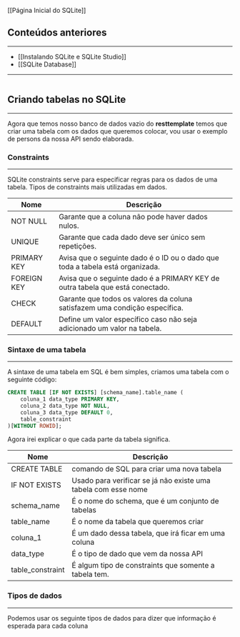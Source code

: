 [[Página Inicial do SQLite]]

## Conteúdos anteriores
---
- [[Instalando SQLite e SQLite Studio]]
- [[SQLite Database]]
---
```table-of-contents
```

## Criando tabelas no SQLite
---
Agora que temos nosso banco de dados vazio do __resttemplate__ temos que criar uma tabela com os dados que queremos colocar, vou usar o exemplo de persons da nossa API sendo elaborada.

### Constraints
---
SQLite constraints serve para especificar regras para os dados de uma tabela.
Tipos de constraints mais utilizadas em dados.

| Nome        | Descrição                                                                     |
| ----------- | ----------------------------------------------------------------------------- |
| NOT NULL    | Garante que a coluna não pode haver dados nulos.                              |
| UNIQUE      | Garante que cada dado deve ser único sem repetições.                          |
| PRIMARY KEY | Avisa que o seguinte dado é o ID ou o dado que toda a tabela está organizada. |
| FOREIGN KEY | Avisa que o seguinte dado é a PRIMARY KEY de outra tabela que está conectado. |
| CHECK       | Garante que todos os valores da coluna satisfazem uma condição específica.    |
| DEFAULT     | Define um valor específico caso não seja adicionado um valor na tabela.       |
### Sintaxe de uma tabela
---
A sintaxe de uma tabela em SQL é bem simples, criamos uma tabela com o seguinte código:
```sql
CREATE TABLE [IF NOT EXISTS] [schema_name].table_name (
	coluna_1 data_type PRIMARY KEY,
	coluna_2 data_type NOT NULL,
	coluna_3 data_type DEFAULT 0,
	table_constraint
)[WITHOUT ROWID];
```
Agora irei explicar o que cada parte da tabela significa.

| Nome             | Descrição                                                      |
| ---------------- | -------------------------------------------------------------- |
| CREATE TABLE     | comando de SQL para criar uma nova tabela                      |
| IF NOT EXISTS    | Usado para verificar se já não existe uma tabela com esse nome |
| schema_name      | É o nome do schema, que é um conjunto de tabelas               |
| table_name       | É o nome da tabela que queremos criar                          |
| coluna_1         | É um dado dessa tabela, que irá ficar em uma coluna            |
| data_type        | É o tipo de dado que vem da nossa API                          |
| table_constraint | É algum tipo de constraints que somente a tabela tem.          |

### Tipos de dados
---
Podemos usar os seguinte tipos de dados para dizer que informação é esperada para cada coluna 